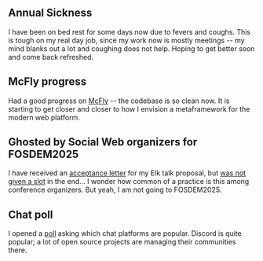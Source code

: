 ## Annual Sickness

I have been on bed rest for some days now due to fevers and coughs. This is tough on my real day job, since my work now is mostly meetings -- my mind blanks out a lot and coughing does not help. Hoping to get better soon and come back refreshed.

## McFly progress

Had a good progress on [McFly](https://mcfly.js.org) -- the codebase is so clean now. It is starting to get closer and closer to how I envision a metaframework for the modern web platform.

## Ghosted by Social Web organizers for FOSDEM2025

I have received an [acceptance letter](https://social.ayco.io/@ayo/113759677401894023) for my Elk talk proposal, but [was not given a slot](https://social.ayco.io/@ayo/113784915020626878) in the end... I wonder how common of a practice is this among conference organizers. But yeah, I am not going to FOSDEM2025.

## Chat poll

I opened a [poll](https://social.ayco.io/@ayo/113775644091515266) asking which chat platforms are popular. Discord is quite popular; a lot of open source projects are managing their communities there.
